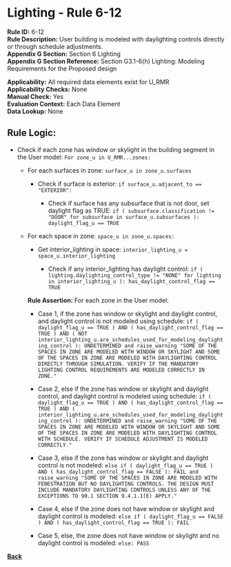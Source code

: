 
# Lighting - Rule 6-12

**Rule ID:** 6-12  
**Rule Description:** User building is modeled with daylighting controls directly or through schedule adjustments.  
**Appendix G Section:** Section 6 Lighting  
**Appendix G Section Reference:** Section G3.1-6(h) Lighting: Modeling Requirements for the Proposed design  

**Applicability:** All required data elements exist for U_RMR  
**Applicability Checks:** None  
**Manual Check:** Yes  
**Evaluation Context:** Each Data Element  
**Data Lookup:** None  
## Rule Logic: 

- Check if each zone has window or skylight in the building segment in the User model: `For zone_u in U_RMR...zones:`

  - For each surfaces in zone: `surface_u in zone_u.surfaces`

    - Check if surface is exterior: `if surface_u.adjacent_to == "EXTERIOR":`

      - Check if surface has any subsurface that is not door, set daylight flag as TRUE: `if ( subsurface.classification != "DOOR" for subsurface in surface_u.subsurfaces ): daylight_flag_u == TRUE`

  - For each space in zone: `space_u in zone_u.spaces:`

    - Get interior_lighting in space: `interior_lighting_u = space_u.interior_lighting`

      - Check if any interior_lighting has daylight control: `if ( lighting.daylighting_control_type != "NONE" for lighting in interior_lighting_u ): has_daylight_control_flag == TRUE`

    **Rule Assertion:** For each zone in the User model:

    - Case 1, if the zone has window or skylight and daylight control, and daylight control is not modeled using schedule: `if ( daylight_flag_u == TRUE ) AND ( has_daylight_control_flag == TRUE ) AND ( NOT interior_lighting_u.are_schedules_used_for_modeling_daylighting_control ): UNDETERMINED and raise_warning "SOME OF THE SPACES IN ZONE ARE MODELED WITH WINDOW OR SKYLIGHT AND SOME OF THE SPACES IN ZONE ARE MODELED WITH DAYLIGHTING CONTROL DIRECTLY THROUGH SIMULATION. VERIFY IF THE MANDATORY LIGHTING CONTROL REQUIREMENTS ARE MODELED CORRECTLY IN ZONE."`

    - Case 2, else if the zone has window or skylight and daylight control, and daylight control is modeled using schedule: `if ( daylight_flag_u == TRUE ) AND ( has_daylight_control_flag == TRUE ) AND ( interior_lighting_u.are_schedules_used_for_modeling_daylighting_control ): UNDETERMINED and raise_warning "SOME OF THE SPACES IN ZONE ARE MODELED WITH WINDOW OR SKYLIGHT AND SOME OF THE SPACES IN ZONE ARE MODELED WITH DAYLIGHTING CONTROL WITH SCHEDULE. VERIFY IF SCHEDULE ADJUSTMENT IS MODELED CORRECTLY."`

    - Case 3, else if the zone has window or skylight and daylight control is not modeled:  `else if ( daylight_flag_u == TRUE ) AND ( has_daylight_control_flag == FALSE ): FAIL and raise_warning "SOME OF THE SPACES IN ZONE ARE MODELED WITH FENESTRATION BUT NO DAYLIGHTING CONTROLS. THE DESIGN MUST INCLUDE MANDATORY DAYLIGHTING CONTROLS UNLESS ANY OF THE EXCEPTIONS TO 90.1 SECTION 9.4.1.1(E) APPLY."`

    - Case 4, else if the zone does not have window or skylight and daylight control is modeled: `else if ( daylight_flag_u == FALSE ) AND ( has_daylight_control_flag == TRUE ): FAIL`

    - Case 5, else, the zone does not have window or skylight and no daylight control is modeled: `else: PASS`

**[Back](../_toc.md)**
